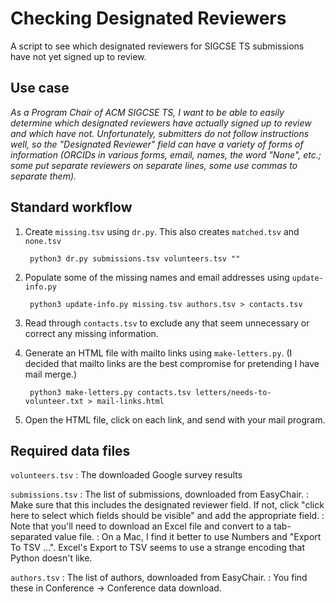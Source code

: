 # Checking Designated Reviewers

A script to see which designated reviewers for SIGCSE TS submissions have not yet signed up to review.

## Use case

_As a Program Chair of ACM SIGCSE TS, I want to be able to easily determine which designated reviewers have actually signed up to review and which have not. Unfortunately, submitters do not follow instructions well, so the "Designated Reviewer" field can have a variety of forms of information (ORCIDs in various forms, email, names, the word "None", etc.; some put separate reviewers on separate lines, some use commas to separate them)._

## Standard workflow

1. Create `missing.tsv` using `dr.py`. This also creates `matched.tsv` and `none.tsv`

        python3 dr.py submissions.tsv volunteers.tsv ""

2. Populate some of the missing names and email addresses using `update-info.py`

        python3 update-info.py missing.tsv authors.tsv > contacts.tsv

3. Read through `contacts.tsv` to exclude any that seem unnecessary or correct any missing information.

4. Generate an HTML file with mailto links using `make-letters.py`. (I decided that mailto links are the best compromise for pretending I have mail merge.)

        python3 make-letters.py contacts.tsv letters/needs-to-volunteer.txt > mail-links.html

5. Open the HTML file, click on each link, and send with your mail program.

## Required data files

`volunteers.tsv`
  : The downloaded Google survey results

`submissions.tsv`
  : The list of submissions, downloaded from EasyChair. 
  : Make sure that this includes the designated reviewer field.  If not, click "click here to select which fields should be visible" and add the appropriate field.
  : Note that you'll need to download an Excel file and convert to a tab-separated value file.
  : On a Mac, I find it better to use Numbers and "Export To TSV ...".  Excel's Export to TSV seems to use a strange encoding that Python doesn't like.

`authors.tsv`
  : The list of authors, downloaded from EasyChair.
  : You find these in Conference -> Conference data download. 

